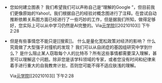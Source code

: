 - 您如何建立图表？
  我们希望我们可以声称自己是“理解的Google ”，但目前我们更像原始的Yahoo!。我们根据自己的经验对概念图进行了注释。在尝试自动推断依赖关系图方面已经进行了一些巧妙的工作，但是据我们所知，做得足够好，您实际上可以从中学习仍然是AI完整的。Via[元学院](https://metacademy.org/about)[[20210103]] 下午2:28
- 但是有些事情您不能只是[[搜索]]。 什么是量化宽松政策对经济的影响？ 什么究竟做了大型强子对撞机的发现？ 我们可以从自闭症的基因组研究中学到什么？ 是什么阻止某人窃取每个人的比特币？所有这些事情都需要深入理解，甚至可以理解这个问题。除非您是该学科领域的专家，或者您没有时间和纪律来着手进行重大的自我教育计划，否则您可能不得不适应肤浅的理解。
  
  Via[元学院](https://metacademy.org/about)[[20210103]] 下午2:28
